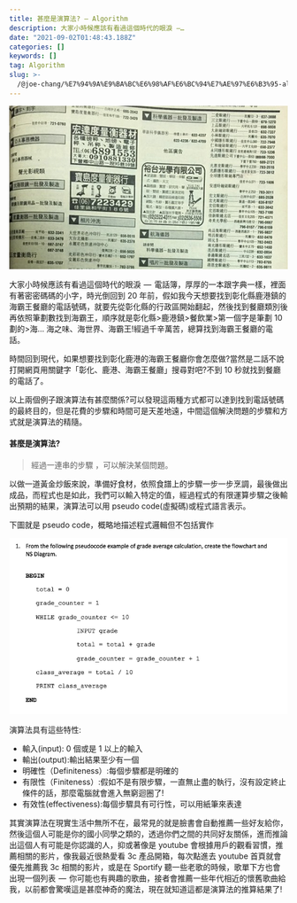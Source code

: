 ```yaml
---
title: 甚麼是演算法? — Algorithm
description: 大家小時候應該有看過這個時代的眼淚 —…
date: "2021-09-02T01:48:43.188Z"
categories: []
keywords: []
tag: Algorithm
slug: >-
  /@joe-chang/%E7%94%9A%E9%BA%BC%E6%98%AF%E6%BC%94%E7%AE%97%E6%B3%95-algorithm-6d699c789567
---
```


![](/img/1__Dmg27k__HJRKw1D__itJgVVQ.png)

大家小時候應該有看過這個時代的眼淚  —  電話簿，厚厚的一本跟字典一樣，裡面有著密密碼碼的小字，時光倒回到 20 年前，假如我今天想要找到彰化縣鹿港鎮的海霸王餐廳的電話號碼，就要先從彰化縣的行政區開始翻起，然後找到餐廳類別後再依照筆劃數找到海霸王，順序就是彰化縣>鹿港鎮>餐飲業>第一個字是筆劃 10 劃的>海… 海之味、海世界、海霸王!經過千辛萬苦，總算找到海霸王餐廳的電話。

時間回到現代，如果想要找到彰化鹿港的海霸王餐廳你會怎麼做?當然是二話不說打開網頁用關鍵字「彰化、鹿港、海霸王餐廳」搜尋對吧?不到 10 秒就找到餐廳的電話了。

以上兩個例子跟演算法有甚麼關係?可以發現這兩種方式都可以達到找到電話號碼的最終目的，但是花費的步驟和時間可是天差地遠，中間這個解決問題的步驟和方式就是演算法的精隨。

#### 甚麼是演算法?

> 經過一連串的步驟 ，可以解決某個問題。

以做一道黃金炒飯來說，準備好食材，依照食譜上的步驟一步一步烹調，最後做出成品，而程式也是如此，我們可以輸入特定的值，經過程式的有限運算步驟之後輸出預期的結果，演算法可以用 pseudo code(虛擬碼)或程式語言表示。

下圖就是 pseudo code，概略地描述程式邏輯但不包括實作

![](/img/1__gUHdi5RKugXGdz__3e__hpHQ.png)

演算法具有這些特性:

- 輸入(input): 0 個或是 1 以上的輸入
- 輸出(output):輸出結果至少有一個
- 明確性（Definiteness）:每個步驟都是明確的
- 有限性（Finiteness）:假如不是有限步驟，一直無止盡的執行，沒有設定終止條件的話，那麼電腦就會進入無窮迴圈了!
- 有效性(effectiveness):每個步驟具有可行性，可以用紙筆來表達

其實演算法在現實生活中無所不在，最常見的就是臉書會自動推薦一些好友給你，然後這個人可能是你的國小同學之類的，透過你們之間的共同好友關係，進而推論出這個人有可能是你認識的人，抑或著像是 youtube 會根據用戶的觀看習慣，推薦相關的影片，像我最近很熱愛看 3c 產品開箱，每次點進去 youtube 首頁就會優先推薦我 3c 相關的影片，或是在 Sportify 聽一些老歌的時候，歌單下方也會出現一個列表  —  你可能也有興趣的歌曲，接者會推薦一些年代相近的懷舊歌曲給我，以前都會驚嘆這是甚麼神奇的魔法，現在就知道這都是演算法的推算結果了!
